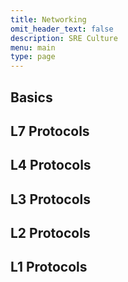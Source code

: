 ```yaml
---
title: Networking
omit_header_text: false
description: SRE Culture
menu: main
type: page
---
```


## Basics

## L7 Protocols

## L4 Protocols

## L3 Protocols

## L2 Protocols

## L1 Protocols
